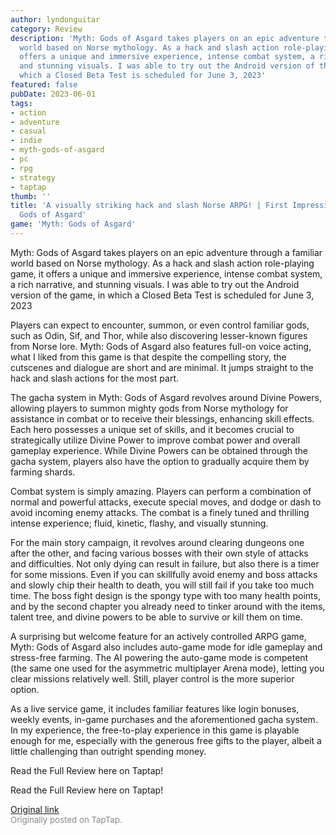 ```yaml
---
author: lyndonguitar
category: Review
description: 'Myth: Gods of Asgard takes players on an epic adventure through a familiar
  world based on Norse mythology. As a hack and slash action role-playing game, it
  offers a unique and immersive experience, intense combat system, a rich narrative,
  and stunning visuals. I was able to try out the Android version of the game, in
  which a Closed Beta Test is scheduled for June 3, 2023'
featured: false
pubDate: 2023-06-01
tags:
- action
- adventure
- casual
- indie
- myth-gods-of-asgard
- pc
- rpg
- strategy
- taptap
thumb: ''
title: 'A visually striking hack and slash Norse ARPG! | First Impressions - Myth:
  Gods of Asgard'
game: 'Myth: Gods of Asgard'
---
```

Myth: Gods of Asgard takes players on an epic adventure through a familiar world based on Norse mythology. As a hack and slash action role-playing game, it offers a unique and immersive experience, intense combat system, a rich narrative, and stunning visuals. I was able to try out the Android version of the game, in which a Closed Beta Test is scheduled for June 3, 2023

Players can expect to encounter, summon, or even control familiar gods, such as Odin, Sif, and Thor, while also discovering lesser-known figures from Norse lore. Myth: Gods of Asgard also features full-on voice acting, what I liked from this game is that despite the compelling story, the cutscenes and dialogue are short and are minimal. It jumps straight to the hack and slash actions for the most part.

The gacha system in Myth: Gods of Asgard revolves around Divine Powers, allowing players to summon mighty gods from Norse mythology for assistance in combat or to receive their blessings, enhancing skill effects. Each hero possesses a unique set of skills, and it becomes crucial to strategically utilize Divine Power to improve combat power and overall gameplay experience. While Divine Powers can be obtained through the gacha system, players also have the option to gradually acquire them by farming shards.

Combat system is simply amazing. Players can perform a combination of normal and powerful attacks, execute special moves, and dodge or dash to avoid incoming enemy attacks. The combat is a finely tuned and thrilling intense experience; fluid, kinetic, flashy, and visually stunning.

For the main story campaign, it revolves around clearing dungeons one after the other, and facing various bosses with their own style of attacks and difficulties. Not only dying can result in failure, but also there is a timer for some missions. Even if you can skillfully avoid enemy and boss attacks and slowly chip their health to death, you will still fail if you take too much time. The boss fight design is the spongy type with too many health points, and by the second chapter you already need to tinker around with the items, talent tree, and divine powers to be able to survive or kill them on time.

A surprising but welcome feature for an actively controlled ARPG game, Myth: Gods of Asgard also includes auto-game mode for idle gameplay and stress-free farming. The AI powering the auto-game mode is competent (the same one used for the asymmetric multiplayer Arena mode), letting you clear missions relatively well. Still, player control is the more superior option.

As a live service game, it includes familiar features like login bonuses, weekly events, in-game purchases and the aforementioned gacha system. In my experience, the free-to-play experience in this game is playable enough for me, especially with the generous free gifts to the player, albeit a little challenging than outright spending money.

Read the Full Review here on Taptap!

Read the Full Review here on Taptap!

[Original link](https://www.taptap.io/post/5737143)<br><span style="font-size: 0.95em; color: #888;">Originally posted on TapTap.</span>